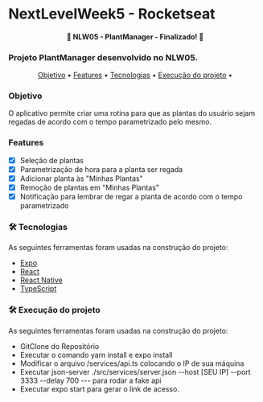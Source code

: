 # NextLevelWeek5 - Rocketseat

<h4 align="center"> 
	🚀 NLW05 - PlantManager - Finalizado!  🚧
</h4>

### Projeto PlantManager desenvolvido no NLW05.


<p align="center">
 <a href="#objetivo">Objetivo</a> •
 <a href="#features">Features</a> •
 <a href="#tecnologias">Tecnologias</a> • 
 <a href="#execucao">Execução do projeto</a> •  
</p>

### Objetivo
O aplicativo permite criar uma rotina para que as plantas do usuário sejam regadas de acordo com o tempo parametrizado pelo mesmo.

### Features

- [x] Seleção de plantas
- [x] Parametrização de hora para a planta ser regada
- [x] Adicionar planta às "Minhas Plantas"
- [x] Remoção de plantas em "Minhas Plantas"
- [x] Notificação para lembrar de regar a planta de acordo com o tempo parametrizado

### 🛠 Tecnologias

As seguintes ferramentas foram usadas na construção do projeto:

- [Expo](https://expo.io/)
- [React](https://pt-br.reactjs.org/)
- [React Native](https://reactnative.dev/)
- [TypeScript](https://www.typescriptlang.org/)

### 🛠 Execução do projeto

As seguintes ferramentas foram usadas na construção do projeto:

- GitClone do Repositório
- Executar o comando yarn install e expo install
- Modificar o arquivo /services/api.ts colocando o IP de sua máquina
- Executar json-server ./src/services/server.json --host [SEU IP] --port 3333 --delay 700 --- para rodar a fake api
- Executar expo start para gerar o link de acesso.


